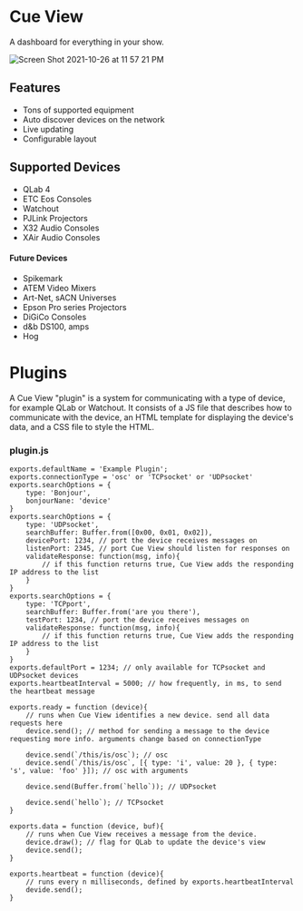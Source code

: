 # Cue View

A dashboard for everything in your show.

![Screen Shot 2021-10-26 at 11 57 21 PM](https://user-images.githubusercontent.com/919746/138997636-dfca293a-7c98-459d-85a3-405c9b11ce8a.png)

## Features

- Tons of supported equipment
- Auto discover devices on the network
- Live updating
- Configurable layout

## Supported Devices

- QLab 4
- ETC Eos Consoles
- Watchout
- PJLink Projectors
- X32 Audio Consoles
- XAir Audio Consoles

#### Future Devices

- Spikemark
- ATEM Video Mixers
- Art-Net, sACN Universes
- Epson Pro series Projectors
- DiGiCo Consoles
- d&b DS100, amps
- Hog



# Plugins
A Cue View "plugin" is a system for communicating with a type of device, for example QLab or Watchout. It consists of a JS file that describes how to communicate with the device, an HTML template for displaying the device's data, and a CSS file to style the HTML.

### plugin.js
```
exports.defaultName = 'Example Plugin';
exports.connectionType = 'osc' or 'TCPsocket' or 'UDPsocket'
exports.searchOptions = {
	type: 'Bonjour',
	bonjourNane: 'device'
}
exports.searchOptions = {
	type: 'UDPsocket',
	searchBuffer: Buffer.from([0x00, 0x01, 0x02]),
	devicePort: 1234, // port the device receives messages on
	listenPort: 2345, // port Cue View should listen for responses on
	validateResponse: function(msg, info){
		// if this function returns true, Cue View adds the responding IP address to the list
	}
}
exports.searchOptions = {
	type: 'TCPport',
	searchBuffer: Buffer.from('are you there'),
	testPort: 1234, // port the device receives messages on
	validateResponse: function(msg, info){
		// if this function returns true, Cue View adds the responding IP address to the list
	}
}
exports.defaultPort = 1234; // only available for TCPsocket and UDPsocket devices
exports.heartbeatInterval = 5000; // how frequently, in ms, to send the heartbeat message

exports.ready = function (device){
	// runs when Cue View identifies a new device. send all data requests here
	device.send(); // method for sending a message to the device requesting more info. arguments change based on connectionType

	device.send(`/this/is/osc`); // osc
	device.send(`/this/is/osc`, [{ type: 'i', value: 20 }, { type: 's', value: 'foo' }]); // osc with arguments

	device.send(Buffer.from(`hello`)); // UDPsocket

	device.send(`hello`); // TCPsocket
}

exports.data = function (device, buf){
	// runs when Cue View receives a message from the device.
	device.draw(); // flag for QLab to update the device's view
	device.send();
}

exports.heartbeat = function (device){
	// runs every n milliseconds, defined by exports.heartbeatInterval
	devide.send();
}
```